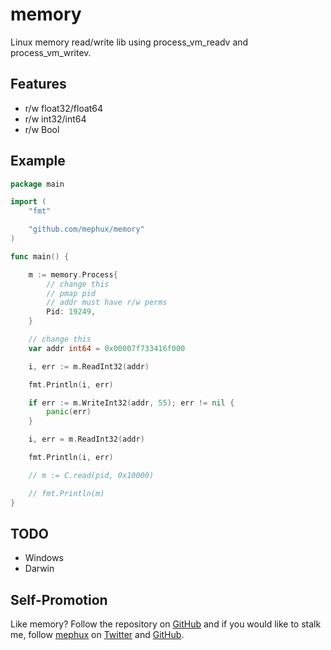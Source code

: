 # memory
Linux memory read/write lib using process_vm_readv and process_vm_writev.

## Features

  * r/w float32/float64
  * r/w int32/int64
  * r/w Bool

## Example

```go
package main

import (
	"fmt"

	"github.com/mephux/memory"
)

func main() {

	m := memory.Process{
		// change this
		// pmap pid
		// addr must have r/w perms
		Pid: 19249,
	}

	// change this
	var addr int64 = 0x00007f733416f000

	i, err := m.ReadInt32(addr)

	fmt.Println(i, err)

	if err := m.WriteInt32(addr, 55); err != nil {
		panic(err)
	}

	i, err = m.ReadInt32(addr)

	fmt.Println(i, err)

	// m := C.read(pid, 0x10000)

	// fmt.Println(m)
}
```

## TODO

  * Windows
  * Darwin

## Self-Promotion

Like memory? Follow the repository on
[GitHub](https://github.com/mephux/memory) and if
you would like to stalk me, follow [mephux](http://dweb.io/) on
[Twitter](http://twitter.com/mephux) and
[GitHub](https://github.com/mephux).
